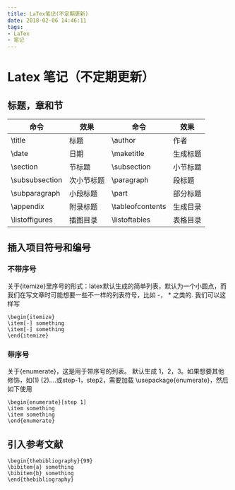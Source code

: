```yaml
---
title: LaTex笔记(不定期更新)
date: 2018-02-06 14:46:11
tags:
- LaTex
- 笔记
---
```


# Latex 笔记（不定期更新）

## 标题，章和节
| 命令  | 效果 | 命令 | 效果 |
| ---- |------|-----|-----|
| \title| 标题 | \author | 作者 |
| \date |   日期   | \maketitle | 生成标题  |
| \section |  节标题 | \subsection |  小节标题 |
| \subsubsection | 次小节标题 | \paragraph | 段标题  |
| \subparagraph |  小段标题 | \part |  部分标题 |
| \appendix |  附录标题 |  \tableofcontents | 生成目录|
| \listoffigures | 插图目录| \listoftables| 表格目录|

 <!-- more -->
 
## 插入项目符号和编号
### 不带序号
关于{itemize}里序号的形式：latex默认生成的简单列表，默认为一个小圆点，而我们在写文章时可能想要一些不一样的列表符号，比如 -， * 之类的. 我们可以这样写

 ```
 \begin{itemize} 
 \item[-] something
 \item[-] something
 \end{itemize}
 ```
 
### 带序号 
 关于{enumerate}，这是用于带序号的列表。 默认生成 1，2，3。如果想要其他修饰，如(1) (2)....或step-1，step2，需要加载 \usepackage{enumerate}，然后如下使用
 
 ```
 \begin{enumerate}[step 1]
 \item something
 \item something
 \end{enumerate}
 ```
 
## 引入参考文献
```
\begin{thebibliography}{99}
\bibitem{a} something
\bibitem{b} something
\end{thebibliography}
```
 